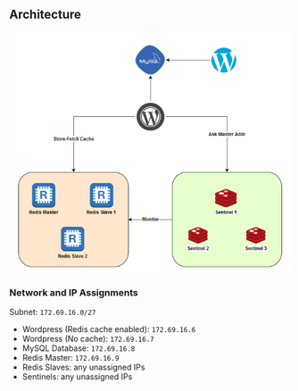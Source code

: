 ## Architecture
![Architecture](assets/architecture.png)
### Network and IP Assignments
Subnet: `172.69.16.0/27`
- Wordpress (Redis cache enabled): `172.69.16.6`
- Wordpress (No cache): `172.69.16.7`
- MySQL Database: `172.69.16.8`
- Redis Master: `172.69.16.9`
- Redis Slaves: any unassigned IPs
- Sentinels: any unassigned IPs
